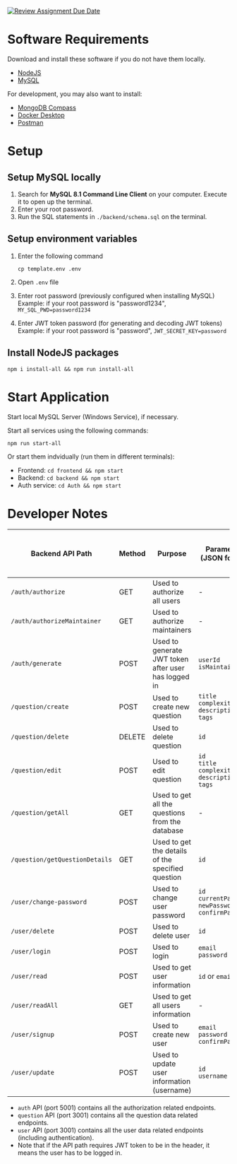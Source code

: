 [![Review Assignment Due Date](https://classroom.github.com/assets/deadline-readme-button-24ddc0f5d75046c5622901739e7c5dd533143b0c8e959d652212380cedb1ea36.svg)](https://classroom.github.com/a/6BOvYMwN)

# Software Requirements

Download and install these software if you do not have them locally.

- [NodeJS](https://nodejs.org/en/download)
- [MySQL](https://dev.mysql.com/downloads/mysql/)

For development, you may also want to install:

- [MongoDB Compass](https://www.mongodb.com/try/download/compass)
- [Docker Desktop](https://www.docker.com/get-started/)
- [Postman](https://www.postman.com/downloads/)

# Setup

## Setup MySQL locally

1. Search for **MySQL 8.1 Command Line Client** on your computer. Execute it to open up the terminal.
2. Enter your root password.
3. Run the SQL statements in `./backend/schema.sql` on the terminal.

## Setup environment variables

1. Enter the following command
   ```
   cp template.env .env
   ```
   
2. Open `.env` file
3. Enter root password (previously configured when installing MySQL)  
   Example: if your root password is "password1234",
   `MY_SQL_PWD=password1234`
4. Enter JWT token password (for generating and decoding JWT tokens)  
   Example: if your root password is "password",
   `JWT_SECRET_KEY=password`

## Install NodeJS packages

```
npm i install-all && npm run install-all
```

# Start Application

Start local MySQL Server (Windows Service), if necessary.

Start all services using the following commands:

```
npm run start-all
```

Or start them indvidually (run them in different terminals):

- Frontend: `cd frontend && npm start`
- Backend: `cd backend && npm start`
- Auth service: `cd Auth && npm start`

# Developer Notes

| Backend API Path               | Method | Purpose                                             | Parameters (JSON format)                                              | Require JWT token to be in header? | Does user have to be maintainer? |
| ------------------------------ | ------ | --------------------------------------------------- | --------------------------------------------------------------------- | ---------------------------------- | -------------------------------- |
| `/auth/authorize`              | GET    | Used to authorize all users                         | -                                                                     | Yes                                | No                               |
| `/auth/authorizeMaintainer`    | GET    | Used to authorize maintainers                       | -                                                                     | Yes                                | Yes                              |
| `/auth/generate`               | POST   | Used to generate JWT token after user has logged in | `userId` <br> `isMaintainer`                                          | No                                 | -                                |
| `/question/create`             | POST   | Used to create new question                         | `title` <br> `complexity` <br> `description` <br> `tags`              | Yes                                | Yes                              |
| `/question/delete`             | DELETE | Used to delete question                             | `id`                                                                  | Yes                                | Yes                              |
| `/question/edit`               | POST   | Used to edit question                               | `id` <br> `title` <br> `complexity` <br> `description` <br> `tags`    | Yes                                | Yes                              |
| `/question/getAll`             | GET    | Used to get all the questions from the database     | -                                                                     | Yes                                | No                               |
| `/question/getQuestionDetails` | GET    | Used to get the details of the specified question   | `id`                                                                  | Yes                                | No                               |
| `/user/change-password`        | POST   | Used to change user password                        | `id` <br> `currentPassword` <br> `newPassword` <br> `confirmPassword` | Yes                                | No                               |
| `/user/delete`                 | POST   | Used to delete user                                 | `id`                                                                  | Yes                                | No                               |
| `/user/login`                  | POST   | Used to login                                       | `email` <br> `password`                                               | No                                 | -                                |
| `/user/read`                   | POST   | Used to get user information                        | `id` or `email`                                                       | Yes                                | No                               |
| `/user/readAll`                | GET    | Used to get all users information                   | -                                                                     | Yes                                | Yes                              |
| `/user/signup`                 | POST   | Used to create new user                             | `email` <br> `password` <br> `confirmPassword`                        | No                                 | -                                |
| `/user/update`                 | POST   | Used to update user information (username)          | `id` <br> `username`                                                  | Yes                                | No                               |

- `auth` API (port 5001) contains all the authorization related endpoints.
- `question` API (port 3001) contains all the question data related endpoints.
- `user` API (port 3001) contains all the user data related endpoints (including authentication).
- Note that if the API path requires JWT token to be in the header, it means the user has to be logged in.
